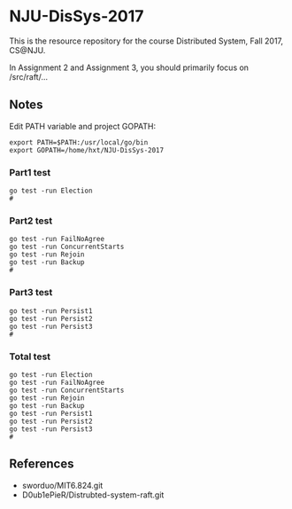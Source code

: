 # NJU-DisSys-2017
This is the resource repository for the course Distributed System, Fall 2017, CS@NJU.

In Assignment 2 and Assignment 3, you should primarily focus on /src/raft/...


## Notes
Edit PATH variable and project GOPATH:
```shell
export PATH=$PATH:/usr/local/go/bin
export GOPATH=/home/hxt/NJU-DisSys-2017
```

### Part1 test
```shell
go test -run Election
#
```

### Part2 test
```shell
go test -run FailNoAgree
go test -run ConcurrentStarts
go test -run Rejoin
go test -run Backup
#
```

### Part3 test
```shell
go test -run Persist1
go test -run Persist2
go test -run Persist3
#
```


### Total test
```shell
go test -run Election
go test -run FailNoAgree
go test -run ConcurrentStarts
go test -run Rejoin
go test -run Backup
go test -run Persist1
go test -run Persist2
go test -run Persist3
#
```

## References
- sworduo/MIT6.824.git
- D0ub1ePieR/Distrubted-system-raft.git